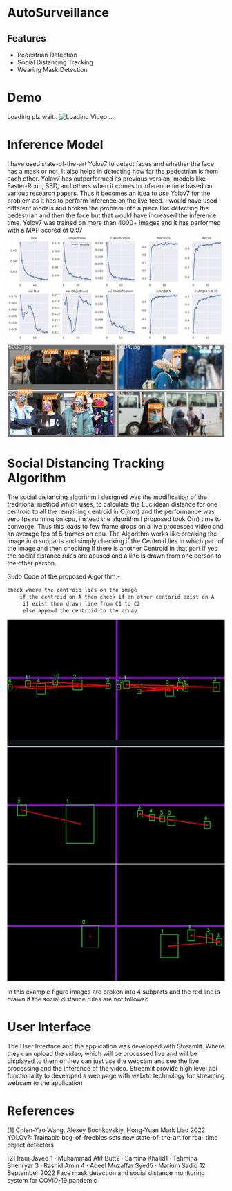 # AutoSurveillance
## Features
- Pedestrian Detection
- Social Distancing Tracking
- Wearing Mask Detection

# Demo
Loading plz wait..
![Loading Video ....](https://github.com/YameenV/AutoSurveillance/blob/main/media/demo.gif)

# Inference Model
I have used state-of-the-art Yolov7 to detect faces and whether the face has a mask or not. It also helps in detecting how far the pedestrian is from each other. Yolov7 has outperformed its previous version, models like Faster-Rcnn, SSD, and others when it comes to inference time based on various research papers. Thus it becomes an idea to use Yolov7 for the problem as it has to perform inference on the live feed. I would have used different models and broken the problem into a piece like detecting the pedestrian and then the face but that would have increased the inference time. Yolov7 was trained on more than 4000+ images and it has performed with a MAP scored of 0.97
![alt text](./media/results.png)
![alt text](./media/test_batch0_labels.jpg)


# Social Distancing Tracking Algorithm 
The social distancing algorithm I designed was the modification of the traditional method which uses, to calculate the Euclidean distance for one centroid to all the remaining centroid in O(nxn) and the performance was zero fps running on cpu, instead the algorithm I proposed took O(n) time to converge. Thus this leads to few frame drops on a live processed video and an average fps of 5 frames on cpu. The Algorithm works like breaking the image into subparts and simply checking if the Centroid lies in which part of the image and then checking if there is another Centroid in that part if yes the social distance rules are abused and a line is drawn from one person to the other person.

Sudo Code of the proposed Algorithm:-
```
check where the centroid lies on the image
    if the centroid on A then check if an other centorid exist on A
   	 if exist then drawn line from C1 to C2
   	 else append the centroid to the array
```
![alt text](./media/1.png)
![alt text](./media/2.png)
![alt text](./media/3.png)

In this example figure images are broken into 4 subparts and the red line is drawn if the social distance rules are not followed

# User Interface
The User Interface and the application was developed with Streamlit. Where they can upload the video, which will be processed live and will be displayed to them or they can just use the webcam and see the live processing and the inference of the video. Streamlit provide high level api functionality to developed a web page with webrtc  technology for streaming webcam to the application


# References
[1] Chien-Yao Wang, Alexey Bochkovskiy, Hong-Yuan Mark Liao 2022 YOLOv7: Trainable bag-of-freebies sets new state-of-the-art for real-time object detectors

[2] Iram Javed 1 · Muhammad Atif Butt2 · Samina Khalid1 · Tehmina Shehryar 3 ·
Rashid Amin 4 · Adeel Muzaffar Syed5 · Marium Sadiq 12 September 2022 Face mask detection and social distance monitoring system for COVID-19 pandemic
